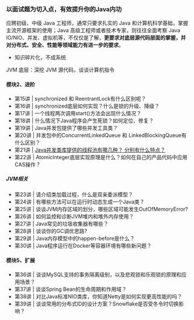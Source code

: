 ### 以面试题为切入点，有效提升你的Java内功

应聘初级、中级 Java 工程师，通常只要求扎实的 Java 和计算机科学基础，掌握主流开源框架的使用；Java 高级工程师或者技术专家，则往往全面考察 Java IO/NIO、并发、虚拟机等，不仅仅是了解，**更要求对底层源代码层面的掌握，并对分布式、安全、性能等领域能力有进一步的要求**。

- 知识碎片化，不成系统

JVM 底层：深挖 JVM 源代码，谈谈计算机指令

#### 模块2、进阶
- 第15讲 | synchronized 和 ReentrantLock有什么区别呢？
- 第16讲 | synchronized底层如何实现？什么是锁的升级、降级？
- 第17讲 | 一个线程两次调用start()方法会出现什么情况？
- 第18讲 | 什么情况下Java程序会产生死锁？如何定位、修复？
- 第19讲 | Java并发包提供了哪些并发工具类？
- 第20讲 | 并发包中的ConcurrentLinkedQueue 和 LinkedBlockingQueue有什么区别？
- 第21讲 | [Java并发类库提供的线程池有哪几种？ 分别有什么特点？](https://github.com/yanhuilee/Programming-for-Ali/blob/master/MD/java_core/Java%20核心技术/02-线程池.md)
- 第22讲 | AtomicInteger底层实现原理是什么？如何在自己的产品代码中应用CAS操作？

##### JVM相关
- 第23讲 | 请介绍类加载过程，什么是双亲委派模型？
- 第24讲 | 有哪些方法可以在运行时动态生成一个Java类？
- 第25讲 | 谈谈JVM内存区域的划分，哪些区域可能发生OutOfMemoryError?
- 第26讲 | 如何监控和诊断JVM堆内和堆外内存使用？
- 第27讲 | Java常见的垃圾收集器有哪些？
- 第28讲 | 谈谈你的GC调优思路?
- 第29讲 | Java内存模型中的happen-before是什么？
- 第30讲 | Java程序运行在Docker等容器环境有哪些新问题？

#### 模块5、扩展
- 第36讲 | 谈谈MySQL支持的事务隔离级别，以及悲观锁和乐观锁的原理和应用场景？
- 第37讲 | 谈谈Spring Bean的生命周期和作用域？
- 第38讲 | 对比Java标准NIO类库，你知道Netty是如何实现更高性能的吗？
- 第39讲 | 谈谈常用的分布式ID的设计方案？Snowflake是否受冬令时切换影响？
